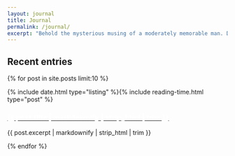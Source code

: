```yaml
---
layout: journal
title: Journal
permalink: /journal/
excerpt: "Behold the mysterious musing of a moderately memorable man. Designer by day, asleep by night (I'm old and need my 8 hours)."
---
```

<h2 class="h3">Recent entries</h2>

{% for post in site.posts limit:10 %}
<article class="post-preview">
{% include date.html type="listing" %}{% include reading-time.html type="post" %}
<h3 class="h2 post-heading no-margin post-type--{{ post.category }}"><a class="post-link" href="{{ post.url | prepend: site.baseurl }}"><span {% if post.color %} style="color: white; background-color: {{ post.color }};"{% endif %} >{{ post.title | markdownify | strip_html | trim  }}</span></a></h3>
<p>{{ post.excerpt | markdownify | strip_html | trim }}</p>
</article>
{% endfor %}